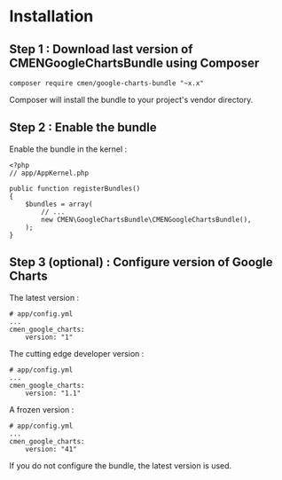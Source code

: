 # Installation

## Step 1 : Download last version of CMENGoogleChartsBundle using Composer
```
composer require cmen/google-charts-bundle "~x.x"
```
Composer will install the bundle to your project's vendor directory.

## Step 2 : Enable the bundle
Enable the bundle in the kernel :
```
<?php
// app/AppKernel.php

public function registerBundles()
{
    $bundles = array(
        // ...
        new CMEN\GoogleChartsBundle\CMENGoogleChartsBundle(),
    );
}
```

## Step 3 (optional) : Configure version of Google Charts
The latest version :
```
# app/config.yml
...
cmen_google_charts:
    version: "1"
```

The cutting edge developer version :
```
# app/config.yml
...
cmen_google_charts:
    version: "1.1"
```

A frozen version :
```
# app/config.yml
...
cmen_google_charts:
    version: "41"
```

If you do not configure the bundle, the latest version is used.
